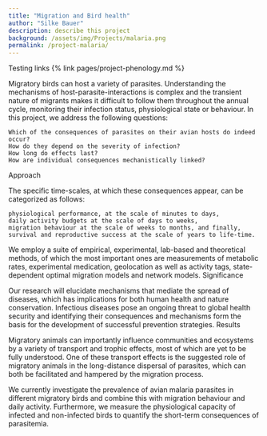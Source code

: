 ```yaml
---
title: "Migration and Bird health"
author: "Silke Bauer"
description: describe this project
background: /assets/img/Projects/malaria.png
permalink: /project-malaria/
---
```


Testing links {% link pages/project-phenology.md %}

Migratory birds can host a variety of parasites. Understanding the mechanisms of host-parasite-interactions is complex and the transient nature of migrants makes it difficult to follow them throughout the annual cycle, monitoring their infection status, physiological state or behaviour.
In this project, we address the following questions:

    Which of the consequences of parasites on their avian hosts do indeed occur?
    How do they depend on the severity of infection?
    How long do effects last?
    How are individual consequences mechanistically linked?

Approach

The specific time-scales, at which these consequences appear, can be categorized as follows:

    physiological performance, at the scale of minutes to days,
    daily activity budgets at the scale of days to weeks,
    migration behaviour at the scale of weeks to months, and finally,
    survival and reproductive success at the scale of years to life-time.

We employ a suite of empirical, experimental, lab-based and theoretical methods, of which the most important ones are measurements of metabolic rates, experimental medication, geolocation as well as activity tags, state-dependent optimal migration models and network models.
Significance

Our research will elucidate mechanisms that mediate the spread of diseases, which has implications for both human health and nature conservation. Infectious diseases pose an ongoing threat to global health security and identifying their consequences and mechanisms form the basis for the development of successful prevention strategies.
Results

Migratory animals can importantly influence communities and ecosystems by a variety of transport and trophic effects, most of which are yet to be fully understood. One of these transport effects is the suggested role of migratory animals in the long-distance dispersal of parasites, which can both be facilitated and hampered by the migration process.

We currently investigate the prevalence of avian malaria parasites in different migratory birds and combine this with migration behaviour and daily activity. Furthermore, we measure the physiological capacity of infected and non-infected birds to quantify the short-term consequences of parasitemia.
